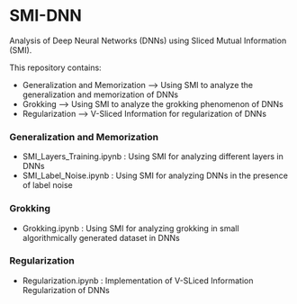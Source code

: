 # SMI-DNN
Analysis of Deep Neural Networks (DNNs) using Sliced Mutual Information (SMI).

This repository contains:
- Generalization and Memorization --> Using SMI to analyze the generalization and memorization of DNNs
- Grokking --> Using SMI to analyze the grokking phenomenon of DNNs
- Regularization --> V-Sliced Information for regularization of DNNs

### Generalization and Memorization
- SMI_Layers_Training.ipynb : Using SMI for analyzing different layers in DNNs
- SMI_Label_Noise.ipynb : Using SMI for analyzing DNNs in the presence of label noise

### Grokking
- Grokking.ipynb : Using SMI for analyzing grokking in small algorithmically generated dataset in DNNs

### Regularization
- Regularization.ipynb : Implementation of V-SLiced Information Regularization of DNNs
